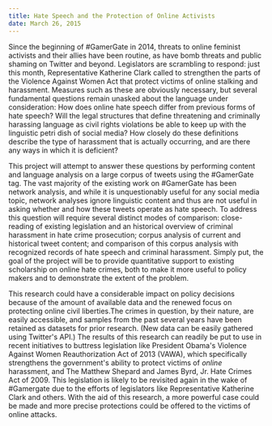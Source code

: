 ```yaml
---
title: Hate Speech and the Protection of Online Activists
date: March 26, 2015
---
```


Since the beginning of \#GamerGate in 2014, threats to online feminist activists and their allies have been routine, as have bomb threats and public shaming on Twitter and beyond. Legislators are scrambling to respond: just this month, Representative Katherine Clark called to strengthen the parts of the Violence Against Women Act that protect victims of online stalking and harassment. Measures such as these are obviously necessary, but several fundamental questions remain unasked about the language under consideration: How does online hate speech differ from previous forms of hate speech? Will the legal structures that define threatening and criminally harassing language as civil rights violations be able to keep up with the linguistic petri dish of social media? How closely do these definitions describe the type of harassment that is actually occurring, and are there any ways in which it is deficient?

This project will attempt to answer these questions by performing content and language analysis on a large corpus of tweets using the \#GamerGate tag. The vast majority of the existing work on \#GamerGate has been network analysis, and while it is unquestionably useful for any social media topic, network analyses ignore linguistic content and thus are not useful in asking whether and how these tweets operate as hate speech. To address this question will require several distinct modes of comparison: close-reading of existing legislation and an historical overview of criminal harassment in hate crime prosecution; corpus analysis of current and historical tweet content; and comparison of this corpus analysis with recognized records of hate speech and criminal harassment. Simply put, the goal of the project will be to provide quantitative support to existing scholarship on online hate crimes, both to make it more useful to policy makers and to demonstrate the extent of the problem.

This research could have a considerable impact on policy decisions because of the amount of available data and the renewed focus on protecting online civil liberties.The crimes in question, by their nature, are easily accessible, and samples from the past several years have been retained as datasets for prior research. (New data can be easily gathered using Twitter's API.) The results of this research can readily be put to use in recent initiatives to buttress legislation like President Obama's Violence Against Women Reauthorization Act of 2013 (VAWA), which specifically strengthens the government's ability to protect victims of *online* harassment, and The Matthew Shepard and James Byrd, Jr. Hate Crimes Act of 2009. This legislation is likely to be revisited again in the wake of \#Gamergate due to the efforts of legislators like Representative Katherine Clark and others. With the aid of this research, a more powerful case could be made and more precise protections could be offered to the victims of online attacks.

